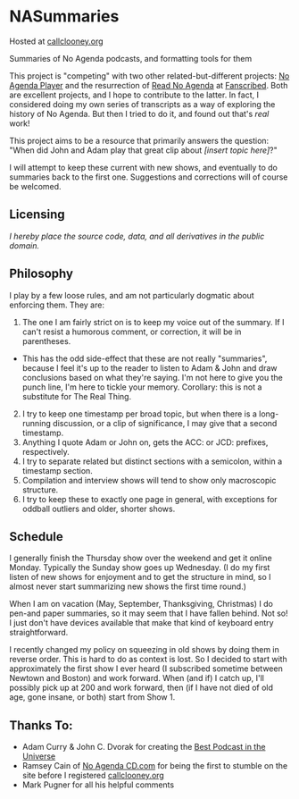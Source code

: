 NASummaries
===========

Hosted at [callclooney.org](http://callclooney.org)

Summaries of No Agenda podcasts, and formatting tools for them

This project is "competing" with two other related-but-different
projects: [No Agenda Player](https://www.noagendaplayer.com/) and
the resurrection of [Read No Agenda](http://readnoagenda.com) at
[Fanscribed](https://www.fanscribed.com/podcasts/3-no-agenda/).
Both are excellent projects, and I hope to contribute to the
latter. In fact, I considered doing my own series of transcripts
as a way of exploring the history of No Agenda. But then I tried
to do it, and found out that's *real* work!

This project aims to be a resource that primarily answers the
question: "When did John and Adam play that great clip about
*[insert topic here]*?"

I will attempt to keep these current with new shows, and eventually
to do summaries back to the first one. Suggestions and corrections
will of course be welcomed.

Licensing
--------

*I hereby place the source code, data, and all derivatives in the public domain.*

Philosophy
--------
 
I play by a few loose rules, and am not particularly dogmatic about
enforcing them. They are:

1. The one I am fairly strict on is to keep my voice out of the summary.
   If I can't resist a humorous comment, or correction, it will
   be in parentheses.
  * This has the odd side-effect that these are not really "summaries",
     because I feel it's up to the reader to listen to Adam & John and
     draw conclusions based on what they're saying. I'm not here to
     give you the punch line, I'm here to tickle your memory.
     Corollary: this is not a substitute for The Real Thing.
2. I try to keep one timestamp per broad topic, but when there is
   a long-running discussion, or a clip of significance, I may
   give that a second timestamp.
3. Anything I quote Adam or John on, gets the ACC: or JCD: prefixes,
   respectively.
4. I try to separate related but distinct sections with a semicolon,
   within a timestamp section.
5. Compilation and interview shows will tend to show only macroscopic structure.
6. I try to keep these to exactly one page in general, with exceptions
   for oddball outliers and older, shorter shows.

Schedule
--------

I generally finish the Thursday show over the weekend and get it
online Monday. Typically the Sunday show goes up Wednesday. (I do
my first listen of new shows for enjoyment and to get the structure
in mind, so I almost never start summarizing new shows the first time
round.)

When I am on vacation (May, September, Thanksgiving, Christmas) I do
pen-and paper summaries, so it may seem that I have fallen behind.
Not so! I just don't have devices available that make that kind of
keyboard entry straightforward.

I recently changed my policy on squeezing in old shows by doing them
in reverse order. This is hard to do as context is lost. So I decided
to start with approximately the first show I ever heard (I subscribed
sometime between Newtown and Boston) and work forward. When (and if)
I catch up, I'll possibly pick up at 200 and work forward, then (if I
have not died of old age, gone insane, or both) start from Show 1.

Thanks To:
----------

* Adam Curry & John C. Dvorak for creating the
[Best Podcast in the Universe](http://noagendashow.com)
* Ramsey Cain of [No Agenda CD.com](http://noagendacd.com) for being the first
to stumble on the site before I registered
[callclooney.org](http://callclooney.org)
* Mark Pugner for all his helpful comments
